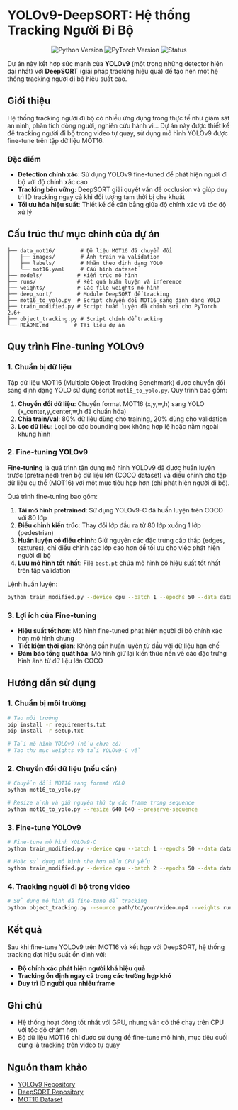 # YOLOv9-DeepSORT: Hệ thống Tracking Người Đi Bộ

<p align="center">
  <img src="https://img.shields.io/badge/Python-3.8+-blue.svg" alt="Python Version"/>
  <img src="https://img.shields.io/badge/PyTorch-2.0+-green.svg" alt="PyTorch Version"/>
  <img src="https://img.shields.io/badge/Status-Active-success.svg" alt="Status"/>
</p>

Dự án này kết hợp sức mạnh của **YOLOv9** (một trong những detector hiện đại nhất) với **DeepSORT** (giải pháp tracking hiệu quả) để tạo nên một hệ thống tracking người đi bộ hiệu suất cao.

## Giới thiệu

Hệ thống tracking người đi bộ có nhiều ứng dụng trong thực tế như giám sát an ninh, phân tích dòng người, nghiên cứu hành vi... Dự án này được thiết kế để tracking người đi bộ trong video tự quay, sử dụng mô hình YOLOv9 được fine-tune trên tập dữ liệu MOT16.

### Đặc điểm

- **Detection chính xác**: Sử dụng YOLOv9 fine-tuned để phát hiện người đi bộ với độ chính xác cao
- **Tracking bền vững**: DeepSORT giải quyết vấn đề occlusion và giúp duy trì ID tracking ngay cả khi đối tượng tạm thời bị che khuất
- **Tối ưu hóa hiệu suất**: Thiết kế để cân bằng giữa độ chính xác và tốc độ xử lý

## Cấu trúc thư mục chính của dự án

```
├── data_mot16/        # Dữ liệu MOT16 đã chuyển đổi
│   ├── images/        # Ảnh train và validation
│   ├── labels/        # Nhãn theo định dạng YOLO
│   └── mot16.yaml     # Cấu hình dataset
├── models/           # Kiến trúc mô hình
├── runs/             # Kết quả huấn luyện và inference
├── weights/          # Các file weights mô hình
├── deep_sort/        # Module DeepSORT để tracking
├── mot16_to_yolo.py  # Script chuyển đổi MOT16 sang định dạng YOLO
├── train_modified.py # Script huấn luyện đã chỉnh sửa cho PyTorch 2.6+
├── object_tracking.py # Script chính để tracking
└── README.md        # Tài liệu dự án
```

## Quy trình Fine-tuning YOLOv9

### 1. Chuẩn bị dữ liệu

Tập dữ liệu MOT16 (Multiple Object Tracking Benchmark) được chuyển đổi sang định dạng YOLO sử dụng script `mot16_to_yolo.py`. Quy trình bao gồm:

1. **Chuyển đổi dữ liệu**: Chuyển format MOT16 (x,y,w,h) sang YOLO (x_center,y_center,w,h đã chuẩn hóa)
2. **Chia train/val**: 80% dữ liệu dùng cho training, 20% dùng cho validation
3. **Lọc dữ liệu**: Loại bỏ các bounding box không hợp lệ hoặc nằm ngoài khung hình

### 2. Fine-tuning YOLOv9

**Fine-tuning** là quá trình tận dụng mô hình YOLOv9 đã được huấn luyện trước (pretrained) trên bộ dữ liệu lớn (COCO dataset) và điều chỉnh cho tập dữ liệu cụ thể (MOT16) với một mục tiêu hẹp hơn (chỉ phát hiện người đi bộ).

Quá trình fine-tuning bao gồm:

1. **Tải mô hình pretrained**: Sử dụng YOLOv9-C đã huấn luyện trên COCO với 80 lớp
2. **Điều chỉnh kiến trúc**: Thay đổi lớp đầu ra từ 80 lớp xuống 1 lớp (pedestrian)
3. **Huấn luyện có điều chỉnh**: Giữ nguyên các đặc trưng cấp thấp (edges, textures), chỉ điều chỉnh các lớp cao hơn để tối ưu cho việc phát hiện người đi bộ
4. **Lưu mô hình tốt nhất**: File `best.pt` chứa mô hình có hiệu suất tốt nhất trên tập validation

Lệnh huấn luyện:

```bash
python train_modified.py --device cpu --batch 1 --epochs 50 --data data_mot16/mot16.yaml --cfg models/detect/yolov9-c.yaml --weights weights/yolov9-c.pt --name yolov9-c-MOT16 --hyp data/hyps/hyp.scratch-high.yaml --exist-ok
```

### 3. Lợi ích của Fine-tuning

- **Hiệu suất tốt hơn**: Mô hình fine-tuned phát hiện người đi bộ chính xác hơn mô hình chung
- **Tiết kiệm thời gian**: Không cần huấn luyện từ đầu với dữ liệu hạn chế
- **Đảm bảo tổng quát hóa**: Mô hình giữ lại kiến thức nền về các đặc trưng hình ảnh từ dữ liệu lớn COCO

## Hướng dẫn sử dụng

### 1. Chuẩn bị môi trường

```bash
# Tạo môi trường
pip install -r requirements.txt
pip install -r setup.txt

# Tải mô hình YOLOv9 (nếu chưa có)
# Tạo thư mục weights và tải YOLOv9-C về
```

### 2. Chuyển đổi dữ liệu (nếu cần)

```bash
# Chuyển đổi MOT16 sang format YOLO
python mot16_to_yolo.py

# Resize ảnh và giữ nguyên thứ tự các frame trong sequence
python mot16_to_yolo.py --resize 640 640 --preserve-sequence
```

### 3. Fine-tune YOLOv9

```bash
# Fine-tune mô hình YOLOv9-C
python train_modified.py --device cpu --batch 1 --epochs 50 --data data_mot16/mot16.yaml --cfg models/detect/yolov9-c.yaml --weights weights/yolov9-c.pt --name yolov9-c-MOT16 --hyp data/hyps/hyp.scratch-high.yaml --exist-ok

# Hoặc sử dụng mô hình nhẹ hơn nếu CPU yếu
python train_modified.py --device cpu --batch 2 --epochs 50 --data data_mot16/mot16.yaml --cfg models/detect/yolov9-s.yaml --weights weights/yolov9-s.pt --name yolov9-s-MOT16 --hyp data/hyps/hyp.scratch-high.yaml --exist-ok
```

### 4. Tracking người đi bộ trong video

```bash
# Sử dụng mô hình đã fine-tune để tracking
python object_tracking.py --source path/to/your/video.mp4 --weights runs/train/yolov9-c-MOT16/weights/best.pt --output output/result.mp4
```

## Kết quả

Sau khi fine-tune YOLOv9 trên MOT16 và kết hợp với DeepSORT, hệ thống tracking đạt hiệu suất ổn định với:

- **Độ chính xác phát hiện người khá hiệu quả**
- **Tracking ổn định ngay cả trong các trường hợp khó**
- **Duy trì ID người qua nhiều frame**

## Ghi chú

- Hệ thống hoạt động tốt nhất với GPU, nhưng vẫn có thể chạy trên CPU với tốc độ chậm hơn
- Bộ dữ liệu MOT16 chỉ được sử dụng để fine-tune mô hình, mục tiêu cuối cùng là tracking trên video tự quay

## Nguồn tham khảo

- [YOLOv9 Repository](https://github.com/WongKinYiu/yolov9)
- [DeepSORT Repository](https://github.com/nwojke/deep_sort)
- [MOT16 Dataset](https://motchallenge.net/data/MOT16/)

